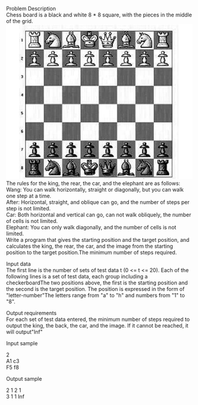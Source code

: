 Problem Description  
    Chess board is a black and white 8 * 8 square, with the pieces in the middle of the grid.    
    ![image](https://github.com/reignsocket/Distance-on-the-board/blob/master/picture.png)  
    The rules for the king, the rear, the car, and the elephant are as follows:  
         Wang: You can walk horizontally, straight or diagonally, but you can walk one step at a time.  
         After: Horizontal, straight, and oblique can go, and the number of steps per step is not limited.  
         Car: Both horizontal and vertical can go, can not walk obliquely, the number of cells is not limited.  
         Elephant: You can only walk diagonally, and the number of cells is not limited.  
     Write a program that gives the starting position and the target position, and calculates the king, the rear, the car, and the image    from the starting position to the target position.The minimum number of steps required.
       
Input data  
        The first line is the number of sets of test data t (0 <= t <= 20). Each of the following lines is a set of test data, each group including a checkerboardThe two positions above, the first is the starting position and the second is the target position. The position is expressed in the form of "letter-number"The letters range from "a" to "h" and numbers from "1" to "8". 
          
Output requirements  
        For each set of test data entered, the minimum number of steps required to output the king, the back, the car, and the image. If it cannot be reached, it will output"Inf"
          
Input sample  
  
2  
A1 c3  
F5 f8  
  
Output sample   
  
2 1 2 1  
3 1 1 Inf   
